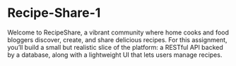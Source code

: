 # Recipe-Share-1
Welcome to RecipeShare, a vibrant community where home cooks and food bloggers discover, create, and share delicious recipes. For this assignment, you’ll build a small but realistic slice of the platform: a RESTful API backed by a database, along with a lightweight UI that lets users manage recipes.
